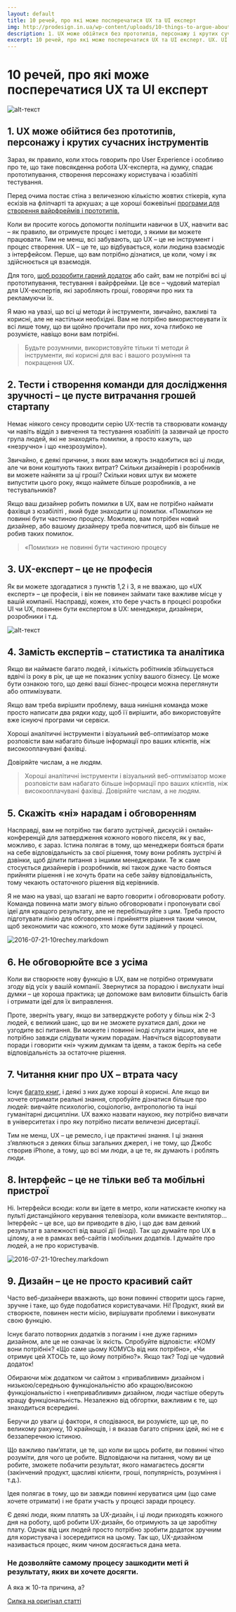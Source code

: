 ```yaml
---
layout: default
title: 10 речей, про які може посперечатися UX та UI експерт
img: http://prodesign.in.ua/wp-content/uploads/10-things-to-argue-about-if-you-are-expert-in-ux-ui-960x420.jpg
description: 1. UX може обійтися без прототипів, персонажу і крутих сучасних інструментів Зараз, як правило,...
excerpt: 10 речей, про які може посперечатися UX та UI експерт. UX. UI.
---
```

# 10 речей, про які може посперечатися UX та UI експерт

![alt-текст](http://prodesign.in.ua/wp-content/uploads/10-things-to-argue-about-if-you-are-expert-in-ux-ui-960x420.jpg "Необязательный титул")

## 1. UX може обійтися без прототипів, персонажу і крутих сучасних інструментів

Зараз, як правило, коли хтось говорить про User Experience і особливо про те, що таке повсякденна робота UX-експерта, на думку, спадає прототипування, створення персонажу користувача і юзабіліті тестування.

Перед очима постає стіна з величезною кількістю жовтих стікерів, купа ескізів на фліпчарті та аркушах; а ще хороші божевільні [програми для створення вайрфреймів і прототипів.](http://prodesign.in.ua/2013/07/dajdzhest-3-prototypuj-tse/ "Title")

Коли ви просите когось допомогти поліпшити навички в UX, навчити вас – як правило, ви отримуєте процес і методи, з якими ви можете працювати. Тим не менш, всі забувають, що UX – це не інструмент і процес створення. UX – це те, що відбувається, коли людина взаємодіє з інтерфейсом. Перше, що вам потрібно дізнатися, це коли, чому і як здійснюється ця взаємодія.

Для того, [щоб розробити гарний додаток](http://prodesign.in.ua/2012/05/20-faktiv-yaki-povynen-znaty-kozhen-rozrobnyk/ " ") або сайт, вам не потрібні всі ці прототипування, тестування і вайрфрейми. Це все – чудовий матеріал для UX-експертів, які заробляють гроші, говорячи про них та рекламуючи їх. 

Я маю на увазі, що всі ці методи й інструменти, звичайно, важливі та корисні, але не настільки необхідні. Вам не потрібно використовувати їх всі лише тому, що ви щойно прочитали про них, хоча глибоко не розумієте, навіщо вони вам потрібні.

> Будьте розумними, використовуйте тільки ті методи й інструменти, які корисні для вас і вашого розуміння та покращення UX.

## 2. Тести і створення команди для дослідження зручності – це пусте витрачання грошей стартапу

Немає ніякого сенсу проводити серію UX-тестів та створювати команду чи навіть відділ з вивчення та тестування юзабіліті (а зазвичай це просто група людей, які не знаходять помилки, а просто кажуть, що «незручно» і що «незрозуміло»).

Звичайно, є деякі причини, з яких вам можуть знадобитися всі ці люди, але чи вони коштують таких витрат? Скільки дизайнерів і розробників ви можете найняти за ці гроші? Скільки нових штук ви можете випустити цього року, якщо наймете більше розробників, а не тестувальників?

Якщо ваш дизайнер робить помилки в UX, вам не потрібно наймати фахівця з юзабіліті , який буде знаходити ці помилки. «Помилки» не повинні бути частиною процесу. Можливо, вам потрібен новий дизайнер, або вашому дизайнеру треба повчитися, щоб він більше не робив таких помилок.

> «Помилки» не повинні бути частиною процесу

## 3. UX-експерт – це не професія

Як ви можете здогадатися з пунктів 1,2 і 3, я не вважаю, що «UX експерт» – це професія, і він не повинен займати таке важливе місце у вашій компанії. Насправді, кожен, хто бере участь в процесі розробки UI чи UX, повинен бути експертом в UX: менеджери, дизайнери, розробники і т.д.

![alt-текст](http://prodesign.in.ua/wp-content/uploads/1-qdn2coPyXoETQkiU6SGu_g.jpeg " ")

## 4. Замість експертів – статистика та аналітика

Якщо ви наймаєте багато людей, і кількість робітників збільшується вдвічі із року в рік, це ще не показник успіху вашого бізнесу. Це може бути ознакою того, що деякі ваші бізнес-процеси можна переглянути або оптимізувати.

Якщо вам треба вирішити проблему, ваша нинішня команда може просто написати два рядки коду, щоб її вирішити, або використовуйте вже існуючі програми чи сервіси.

Хороші аналітичні інструменти і візуальний веб-оптимізатор може розповісти вам набагато більше інформації про ваших клієнтів, ніж високооплачувані фахівці.

Довіряйте числам, а не людям.

> Хороші аналітичні інструменти і візуальний веб-оптимізатор може розповісти вам набагато більше інформації про ваших клієнтів, ніж високооплачувані фахівці.
Довіряйте числам, а не людям.

## 5. Скажіть «ні» нарадам і обговоренням

Насправді, вам не потрібно так багато зустрічей, дискусій і онлайн-конференцій для затвердження кожного нового пікселя, як у вас, можливо, є зараз. Істина полягає в тому, що менеджери бояться брати на себе відповідальність за свої рішення, тому вони роблять зустрічі й дзвінки, щоб ділити питання з іншими менеджерами. Те ж саме стосується дизайнерів і розробників, які також дуже часто бояться прийняти рішення і не хочуть брати на себе зайву відповідальність, тому чекають остаточного рішення від керівників.

Я не маю на увазі, що взагалі не варто говорити і обговорювати роботу. Команда повинна мати змогу вільно обговорювати і пропонувати свої ідеї для кращого результату, але не перебільшуйте з цим. Треба просто підготувати лінію для обговорення і прийняття рішення таким чином, щоб зекономити час кожного, хто може бути задіяний у процесі.

![2016-07-21-10rechey.markdown](http://prodesign.in.ua/wp-content/uploads/1-Ll49nUgFH2HOpbhRnvFNDQ.jpeg " ")

## 6. Не обговорюйте все з усіма

Коли ви створюєте нову функцію в UX, вам не потрібно отримувати згоду від усіх у вашій компанії. Звернутися за порадою і вислухати інші думки – це хороша практика; це допоможе вам виловити більшість багів і отримати ідеї для їх виправлення.

Проте, зверніть увагу, якщо ви затверджуєте роботу у більш ніж 2-3 людей, є великий шанс, що ви не зможете рухатися далі, доки не узгодите всі питання. Ви можете і повинні іноді слухати інших, але не потрібно завжди слідувати чужим порадам. Навчіться відсортовувати поради і говорити «ні» чужим думкам та ідеям, а також беріть на себе відповідальність за остаточне рішення.

## 7. Читання книг про UX – втрата часу

Існує [багато книг](http://prodesign.in.ua/literatura/ " "), і деякі з них дуже хороші й корисні. Але якщо ви хочете отримати реальні знання, спробуйте дізнатися більше про людей: вивчайте психологію, соціологію, антропологію та інші гуманітарні дисципліни. UX важко назвати наукою, яку потрібно вивчати в університетах і про яку потрібно писати величезні дисертації.

Тим не менш, UX – це ремесло, і це практичні знання. І ці знання з’являються з деяких більш загальних джерел, і не тому, що Джобс створив iPhone, а тому, що всі ми люди, а це те, як думають і роблять люди.

## 8. Інтерфейс – це не тільки веб та мобільні пристрої

Ні. Інтерфейси всюди: коли ви їдете в метро, коли натискаєте кнопку на пульті дистанційного керування телевізора, коли вмикаєте вентилятор… Інтерфейс – це все, що ви приводите в дію, і що дає вам деякий результат в залежності від вашої дії (іноді). Так що думайте про UX в цілому, а не в рамках веб-сайтів і мобільних додатків. І думайте про людей, а не про користувачів.

![2016-07-21-10rechey.markdown](http://prodesign.in.ua/wp-content/uploads/1-VHoHvr8JQjNoNxcaVA9u2g.jpeg " ")

## 9. Дизайн – це не просто красивий сайт

Часто веб-дизайнери вважають, що вони повинні створити щось гарне, зручне і таке, що буде подобатися користувачами.
Ні! Продукт, який ви створюєте, повинен нести місію, вирішувати проблеми і виконувати свою функцію.

Існує багато потворних додатків з поганим і «не дуже гарним» дизайном, але це не означає їх якість. Спробуйте відповісти: «КОМУ вони потрібні«? «Що саме цьому КОМУСЬ від них потрібно», «Чи отримує цей ХТОСЬ те, що йому потрібно?». Якщо так? Тоді це чудовий додаток!

Обираючи між додатком чи сайтом з «привабливим» дизайном і низькою/середньою функціональністю або кращою/високою функціональністю і «непривабливим» дизайном, люди частіше оберуть кращу функціональність. Незалежно від обгортки, важливим є те, що знаходиться всередині.

Беручи до уваги ці фактори, я сподіваюся, ви розумієте, що це, по великому рахунку, 10 крайнощів, і я вказав багато спірних ідей, які не є беззаперечною істиною.

Що важливо пам’ятати, це те, що коли ви щось робите, ви повинні чітко розуміти, для чого це робите. Відповідаючи на питання, чому ви це робите, зможете побачити результат, якого намагаєтесь досягти (закінчений продукт, щасливі клієнти, гроші, популярність, розуміння і т.д.).

Ідея полягає в тому, що ви завжди повинні керуватися цим (що саме хочете отримати) і не брати участь у процесі заради процесу.

Є деякі люди, яким платять за UX-дизайн, і ці люди приходять кожного дня на роботу, щоб робити UX-дизайн, бо отримують за це заробітну плату. Однак від цих людей просто потрібно зробити додаток зручним для користувача і зосередитися на цьому. Так що, UX-дизайном називається процес, яким чином досягається дана мета.

### Не дозволяйте самому процесу зашкодити меті й результату, яких ви хочете досягти.

А яка ж 10-та причина, а?

[Силка на оригінал статті](http://prodesign.in.ua/2016/06/10-rechej-pro-yaki-mozhe-posperechatysya-ekspert-z-ux-ta-ui/ " ")